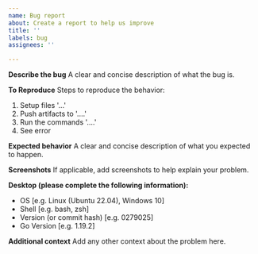 ```yaml
---
name: Bug report
about: Create a report to help us improve
title: ''
labels: bug
assignees: ''

---
```


**Describe the bug**
A clear and concise description of what the bug is.

**To Reproduce**
Steps to reproduce the behavior:
1. Setup files '...'
2. Push artifacts to '....'
3. Run the commands '....'
4. See error

**Expected behavior**
A clear and concise description of what you expected to happen.

**Screenshots**
If applicable, add screenshots to help explain your problem.

**Desktop (please complete the following information):**
 - OS [e.g. Linux (Ubuntu 22.04), Windows 10]
 - Shell [e.g. bash, zsh]
 - Version (or commit hash) [e.g. 0279025]
 - Go Version [e.g. 1.19.2]

**Additional context**
Add any other context about the problem here.
